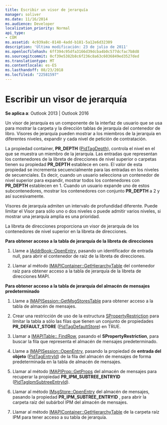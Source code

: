 ```yaml
---
title: Escribir un visor de jerarquía
manager: soliver
ms.date: 11/16/2014
ms.audience: Developer
localization_priority: Normal
api_type:
- COM
ms.assetid: 4c939a8c-8148-4add-b181-5a12e6d32309
description: 'Última modificación: 23 de julio de 2011'
ms.openlocfilehash: 6ff394c95dfa3166d39dcba4b0c577dcfac7b8d8
ms.sourcegitcommit: 0cf39e5382b8c6f236c8a63c6036849ed3527ded
ms.translationtype: MT
ms.contentlocale: es-ES
ms.lasthandoff: 08/23/2018
ms.locfileid: "22581597"
---
```

# <a name="writing-a-hierarchy-viewer"></a>Escribir un visor de jerarquía

  
  
**Se aplica a**: Outlook 2013 | Outlook 2016 
  
Un visor de jerarquía es un componente de la interfaz de usuario que se usa para mostrar la carpeta y la dirección tablas de jerarquía del contenedor de libro. Visores de jerarquía pueden mostrar a los miembros de la jerarquía en diferentes niveles, expandir y cada nivel de petición de contratación.
  
La propiedad container, **PR_DEPTH** ([PidTagDepth](pidtagdepth-canonical-property.md)), controla el nivel en el que se muestra un miembro de la jerarquía. Las entradas que representan los contenedores de la libreta de direcciones de nivel superior o carpetas tienen su propiedad **PR_DEPTH** establece en cero. El valor de esta propiedad se incrementa secuencialmente para las entradas en los niveles de secuenciales. Es decir, cuando un usuario selecciona un contenedor de nivel superior para expandir, mostrar todos los contenedores con **PR_DEPTH** establecen en 1. Cuando un usuario expande uno de estos subcontenedores, mostrar los contenedores con conjunto **PR_DEPTH** a 2 y así sucesivamente. 
  
Visores de jerarquía admiten un intervalo de profundidad diferente. Puede limitar el Visor para sólo uno o dos niveles o puede admitir varios niveles, si mostrar una jerarquía amplia es una prioridad. 
  
La libreta de direcciones proporciona un visor de jerarquía de los contenedores de nivel superior en la libreta de direcciones. 
  
 **Para obtener acceso a la tabla de jerarquía de la libreta de direcciones**
  
1. Llame a [IAddrBook::OpenEntry](iaddrbook-openentry.md), pasando un identificador de entrada null, para abrir el contenedor de raíz de la libreta de direcciones.
    
2. Llamar al método [IMAPIContainer::GetHierarchyTable](imapicontainer-gethierarchytable.md) del contenedor raíz para obtener acceso a la tabla de jerarquía de la libreta de direcciones MAPI. 
    
 **Para obtener acceso a la tabla de jerarquía del almacén de mensajes predeterminado**
  
1. Llame a [IMAPISession::GetMsgStoresTable](imapisession-getmsgstorestable.md) para obtener acceso a la tabla de almacén de mensajes. 
    
2. Crear una restricción de uso de la estructura [SPropertyRestriction](spropertyrestriction.md) para limitar la tabla a sólo las filas que tienen un conjunto de propiedades **PR_DEFAULT_STORE** ([PidTagDefaultStore](pidtagdefaultstore-canonical-property.md)) en TRUE. 
    
3. Llamar a [IMAPITable:: FindRow](imapitable-findrow.md), pasando el **SPropertyRestriction**, para buscar la fila que representa el almacén de mensajes predeterminado. 
    
4. Llame a [IMAPISession::OpenEntry](imapisession-openentry.md), pasando la propiedad de **entrada del objeto** ([PidTagEntryId](pidtagentryid-canonical-property.md)) de la fila del almacén de mensajes de forma predeterminada en la tabla de almacén de mensajes.
    
5. Llamar al método [IMAPIProp::GetProps](imapiprop-getprops.md) del almacén de mensajes para recuperar la propiedad **PR_IPM_SUBTREE_ENTRYID** ([PidTagIpmSubtreeEntryId](pidtagipmsubtreeentryid-canonical-property.md)).
    
6. Llamar al método [IMsgStore::OpenEntry](imsgstore-openentry.md) del almacén de mensajes, pasando la propiedad **PR_IPM_SUBTREE_ENTRYID** , para abrir la carpeta raíz del subárbol IPM del almacén de mensajes. 
    
7. Llamar al método [IMAPIContainer::GetHierarchyTable](imapicontainer-gethierarchytable.md) de la carpeta raíz IPM para tener acceso a su tabla de jerarquía. 
    

